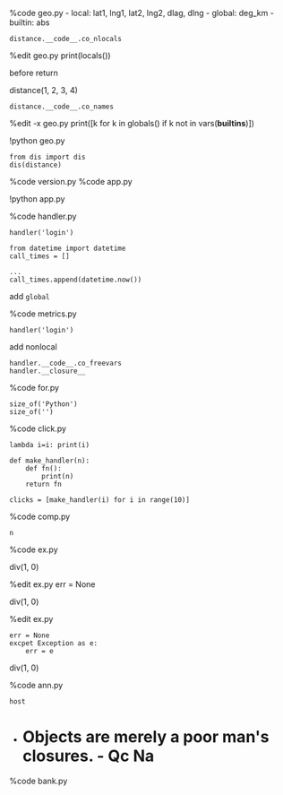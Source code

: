 %code geo.py
    - local: lat1, lng1, lat2, lng2, dlag, dlng
    - global: deg_km
    - builtin: abs


    distance.__code__.co_nlocals

%edit geo.py
    print(locals())

before return

distance(1, 2, 3, 4)

    distance.__code__.co_names

%edit -x geo.py
    print([k for k in globals() if k not in vars(__builtins__)])

!python geo.py

    from dis import dis
    dis(distance)


%code version.py
%code app.py

!python app.py

%code handler.py

    handler('login')

    from datetime import datetime
    call_times = []

    ...
    call_times.append(datetime.now())

add `global`

%code metrics.py

    handler('login')

add nonlocal

    handler.__code__.co_freevars
    handler.__closure__

%code for.py

    size_of('Python')
    size_of('')

%code click.py

    lambda i=i: print(i)

    def make_handler(n):
        def fn():
            print(n)
        return fn

    clicks = [make_handler(i) for i in range(10)]

%code comp.py

    n

%code ex.py

div(1, 0)


%edit ex.py
    err = None

div(1, 0)

%edit ex.py

    err = None
    excpet Exception as e:
        err = e

div(1, 0)

%code ann.py
    
    host


- # Objects are merely a poor man's closures. - Qc Na
%code bank.py

